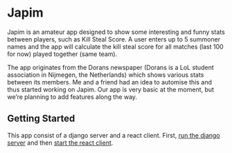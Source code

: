 # Japim

Japim is an amateur app designed to show some interesting and funny stats between players, such as Kill Steal Score. A user enters up to 5 summoner names and the app will calculate the kill steal score for all matches (last 100 for now) played together (same team).

The app originates from the Dorans newspaper (Dorans is a LoL student association in Nijmegen, the Netherlands) which shows various stats between its members. Me and a friend had an idea to automise this and thus started working on Japim. Our app is very basic at the moment, but we’re planning to add features along the way.

## Getting Started

This app consist of a django server and a react client. First, [run the django server](https://github.com/Schayik/japim/tree/master/django_server) and then [start the react client](https://github.com/Schayik/japim/tree/master/react_client).
